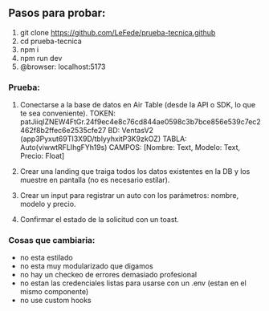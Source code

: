 ## Pasos para probar:

1. git clone https://github.com/LeFede/prueba-tecnica.github
2. cd prueba-tecnica
3. npm i
4. npm run dev
5. @browser: localhost:5173

### Prueba:

1. Conectarse a la base de datos en Air Table (desde la API o SDK, lo que te sea conveniente).
   TOKEN: patJiiqIZNEW4FtGr.24f9ec4e8c76cd844ae0598c3b7bce856e539c7ec2462f8b2ffec6e2535cfe27
   BD: VentasV2 (app3Pyxut69TI3X9D/tblyyhxitP3K9zkOZ)
   TABLA: Auto(viwwtRFLIhgFYh19s)
   CAMPOS: [Nombre: Text, Modelo: Text, Precio: Float]

2. Crear una landing que traiga todos los datos existentes en la DB y los muestre en pantalla (no es necesario estilar).

3. Crear un input para registrar un auto con los parámetros: nombre, modelo y precio.

4. Confirmar el estado de la solicitud con un toast.

### Cosas que cambiaria:

- no esta estilado
- no esta muy modularizado que digamos
- no hay un checkeo de errores demasiado profesional
- no estan las credenciales listas para usarse con un .env (estan en el mismo componente)
- no use custom hooks

